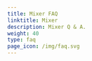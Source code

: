 ```yaml
---
title: Mixer FAQ
linktitle: Mixer
description: Mixer Q & A.
weight: 40
type: faq
page_icon: /img/faq.svg
---
```

